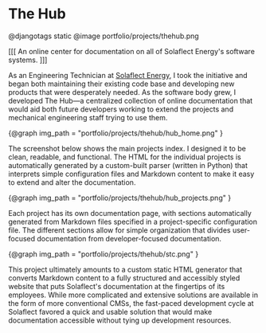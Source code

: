 The Hub
=======

@djangotags static
@image portfolio/projects/thehub.png

[[[ An online center for documentation on all of Solaflect Energy's software
systems. ]]]


As an Engineering Technician at [Solaflect Energy][solaflect], I took the
initiative and began both maintaining their existing code base and developing
new products that were desperately needed. As the software body grew, I
developed The Hub&mdash;a centralized collection of online documentation that
would aid both future developers working to extend the projects and mechanical
engineering staff trying to use them.

{@graph
  img_path = "portfolio/projects/thehub/hub_home.png"
}

The screenshot below shows the main projects index. I designed it to be clean,
readable, and functional. The HTML for the individual projects is automatically
generated by a custom-built parser (written in Python) that interprets simple
configuration files and Markdown content to make it easy to extend and alter
the documentation.

{@graph
  img_path = "portfolio/projects/thehub/hub_projects.png"
}

Each project has its own documentation page, with sections automatically
generated from Markdown files specified in a project-specific configuration
file. The different sections allow for simple organization that divides
user-focused documentation from developer-focused documentation.

{@graph
  img_path = "portfolio/projects/thehub/stc.png"
}

This project ultimately amounts to a custom static HTML generator that converts
Markdown content to a fully structured and accessibly styled website that puts
Solaflect's documentation at the fingertips of its employees. While more
complicated and extensive solutions are available in the form of more
conventional CMSs, the fast-paced development cycle at Solaflect favored a
quick and usable solution that would make documentation accessible without
tying up development resources.


[solaflect]: http://www.solaflect.com/
